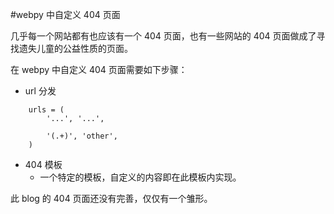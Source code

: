 #webpy 中自定义 404 页面

几乎每一个网站都有也应该有一个 404 页面，也有一些网站的 404 页面做成了寻找遗失儿童的公益性质的页面。

在 webpy 中自定义 404 页面需要如下步骤：

* url 分发
```
    urls = (
        '...', '...',
        
        '(.+)', 'other',
    )
```
* 404 模板
    * 一个特定的模板，自定义的内容即在此模板内实现。
    
此 blog 的 404 页面还没有完善，仅仅有一个雏形。